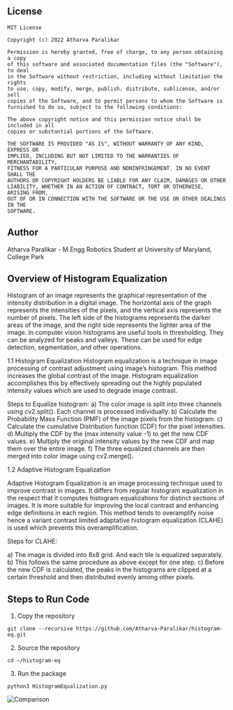 ## License
```
MIT License

Copyright (c) 2022 Atharva Paralikar

Permission is hereby granted, free of charge, to any person obtaining a copy
of this software and associated documentation files (the "Software"), to deal
in the Software without restriction, including without limitation the rights
to use, copy, modify, merge, publish, distribute, sublicense, and/or sell
copies of the Software, and to permit persons to whom the Software is
furnished to do so, subject to the following conditions:

The above copyright notice and this permission notice shall be included in all
copies or substantial portions of the Software.

THE SOFTWARE IS PROVIDED "AS IS", WITHOUT WARRANTY OF ANY KIND, EXPRESS OR
IMPLIED, INCLUDING BUT NOT LIMITED TO THE WARRANTIES OF MERCHANTABILITY,
FITNESS FOR A PARTICULAR PURPOSE AND NONINFRINGEMENT. IN NO EVENT SHALL THE
AUTHORS OR COPYRIGHT HOLDERS BE LIABLE FOR ANY CLAIM, DAMAGES OR OTHER
LIABILITY, WHETHER IN AN ACTION OF CONTRACT, TORT OR OTHERWISE, ARISING FROM,
OUT OF OR IN CONNECTION WITH THE SOFTWARE OR THE USE OR OTHER DEALINGS IN THE
SOFTWARE.
```
## Author
Atharva Paralikar - M.Engg Robotics Student at University of Maryland, College Park

## Overview of Histogram Equalization
Histogram of an image represents the graphical representation of the intensity
distribution in a digital image. The horizontal axis of the graph represents the
intensities of the pixels, and the vertical axis represents the number of pixels. The left
side of the histograms represents the darker areas of the image, and the right side
represents the lighter area of the image.
In computer vision histograms are useful tools in thresholding. They can be analyzed
for peaks and valleys. These can be used for edge detection, segmentation, and other
operations.

1.1 Histogram Equalization
Histogram equalization is a technique in image processing of contrast adjustment
using image’s histogram. This method increases the global contrast of the image.
Histogram equalization accomplishes this by effectively spreading out the highly
populated intensity values which are used to degrade image contrast.

Steps to Equalize histogram:
a) The color image is split into three channels using cv2.split(). Each channel is
processed individually.
b) Calculate the Probability Mass Function (PMF) of the image pixels from the
histogram.
c) Calculate the cumulative Distribution function (CDF) for the pixel intensities.
d) Multiply the CDF by the (max intensity value -1) to get the new CDF values.
e) Multiply the original intensity values by the new CDF and map them over the
entire image.
f) The three equalized channels are then merged into color image using
cv2.merge().

1.2 Adaptive Histogram Equalization

Adaptive Histogram Equalization is an image processing technique used to improve
contrast in images. It differs from regular histogram equalization in the respect that it
computes histogram equalizations for distinct sections of images. It is more suitable
for improving the local contrast and enhancing edge definitions in each region. This method tends to overamplify noise hence a variant contrast limited adaptative
histogram equalization (CLAHE) is used which prevents this overamplification.

Steps for CLAHE:

a) The image is divided into 8x8 grid. And each tile is equalized separately.
b) This follows the same procedure as above except for one step.
c) Before the new CDF is calculated, the peaks in the histograms are clipped at a
certain threshold and then distributed evenly among other pixels.

## Steps to Run Code

1. Copy the repository
```
git clone --recursive https://github.com/Atharva-Paralikar/histogram-eq.git
```
2. Source the repository 
```
cd ~/histogram-eq
```
3. Run the package 
```
python3 HistogramEqualization.py
```
![Comparison](https://github.com/Atharva-Paralikar/histogram-eq/blob/master/docs/comparison.gif)
